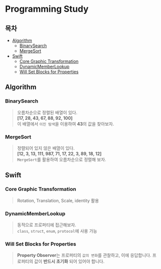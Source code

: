 Programming Study
=================

## 목차

- [Algorithm](#Algorithm)
    - [BinarySearch](#BinarySearch)
    - [MergeSort](#MergeSort)
- [Swift](#Swift)
    - [Core Graphic Transformation](#Core-Graphic-Transformation)
    - [DynamicMemberLookup](#DynamicMemberLookup)
    - [Will Set Blocks for Properties](#Will-Set-Blocks-for-Properties)

## Algorithm

### BinarySearch

>오름차순으로 정렬된 배열이 있다.  
>**[17, 28, 43, 67, 88, 92, 100]**  
>이 배열에서 `이진 탐색`을 이용하여 **43**의 값을 찾아보자.


### MergeSort

>정렬되어 있지 않은 배열이 있다.  
>**[12, 3, 13, 111, 987, 71, 17, 22, 3, 89, 18, 12]**  
>`MergeSort`를 활용하여 오름차순으로 정렬해 보자.

## Swift

### Core Graphic Transformation

> Rotation, Translation, Scale, identity 활용

### DynamicMemberLookup

>동적으로 프로퍼티에 접근해보자.  
>`class`, `struct`, `enum`, `protocol`에 사용 가능

### Will Set Blocks for Properties
> **Property Observer**는 프로퍼티의 `값의 변화`를 관찰하고, 이에 응답합니다.
> 프로퍼티의 값이 **반드시 초기화** 되어 있어야 합니다.
